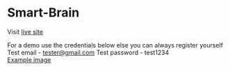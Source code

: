 # Smart-Brain

Visit [live site](https://smart-brain-420.herokuapp.com/) 

For a demo use the credentials below else you can always register yourself
<br>
Test email - tester@gmail.com
Test password - test1234
<br>
[Example image](https://encrypted-tbn0.gstatic.com/images?q=tbn:ANd9GcTz7Ao9wK0YhBDG1AT3hCkMHqy7pvTxvUIMVJzVgoy9dOB3zGfqh_Fz2guyakBFASrs56c&usqp=CAU)
